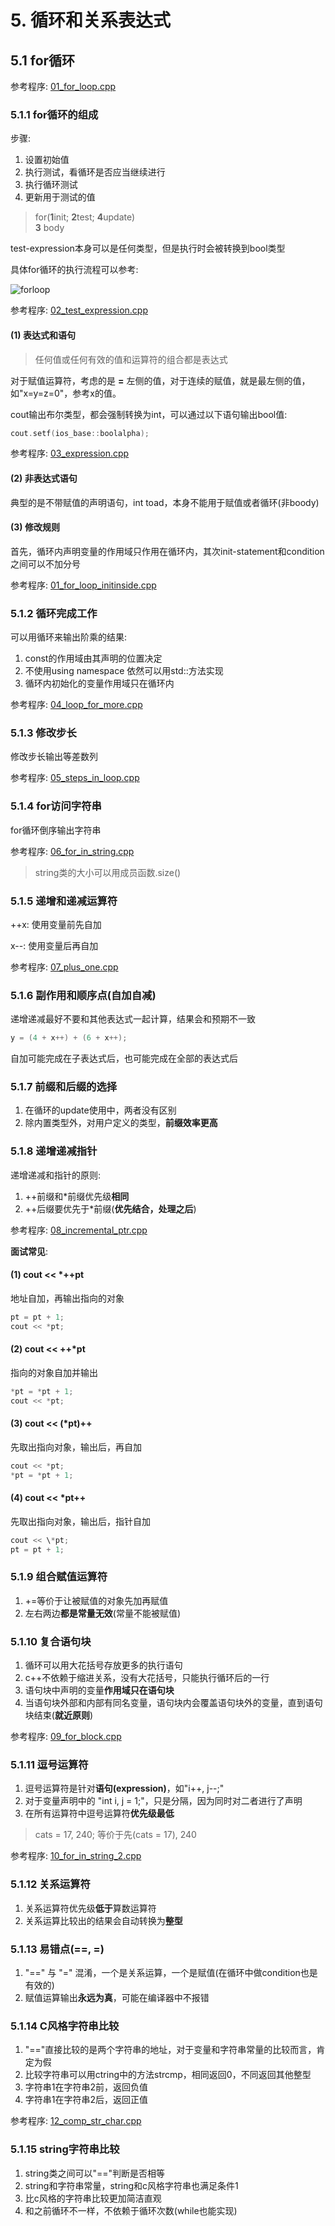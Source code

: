 # 5. 循环和关系表达式

## 5.1 for循环

参考程序: [01_for_loop.cpp](Notes-Codes/charpter_05/01_for_loop.cpp)

### 5.1.1 for循环的组成

步骤:

1. 设置初始值
2. 执行测试，看循环是否应当继续进行
3. 执行循环测试
4. 更新用于测试的值

> for(**1**init; **2**test; **4**update) </br> **3** body

test-expression本身可以是任何类型，但是执行时会被转换到bool类型

具体for循环的执行流程可以参考:

![forloop](https://www.algbly.com/Assets/img/content-image/For%20Loop.png)

参考程序: [02_test_expression.cpp](Notes-Codes/charpter_05/01_test_expression.cpp)

#### (1) 表达式和语句

> 任何值或任何有效的值和运算符的组合都是表达式

对于赋值运算符，考虑的是 **=** 左侧的值，对于连续的赋值，就是最左侧的值，如"x=y=z=0"，参考x的值。

cout输出布尔类型，都会强制转换为int，可以通过以下语句输出bool值:

```c++
cout.setf(ios_base::boolalpha);
```

参考程序: [03_expression.cpp](Notes-Codes/charpter_05/03_expression.cpp)

#### (2) 非表达式语句

典型的是不带赋值的声明语句，int toad，本身不能用于赋值或者循环(非boody)

#### (3) 修改规则

首先，循环内声明变量的作用域只作用在循环内，其次init-statement和condition之间可以不加分号

参考程序: [01_for_loop_initinside.cpp](Notes-Codes/charpter_05/01_for_loop_initinside.cpp)

### 5.1.2 循环完成工作

可以用循环来输出阶乘的结果:

1. const的作用域由其声明的位置决定
2. 不使用using namespace 依然可以用std::方法实现
3. 循环内初始化的变量作用域只在循环内

参考程序: [04_loop_for_more.cpp](Notes-Codes/charpter_05/04_loop_for_more.cpp)

### 5.1.3 修改步长

修改步长输出等差数列

参考程序: [05_steps_in_loop.cpp](Notes-Codes/charpter_05/05_steps_in_loop.cpp)

### 5.1.4 for访问字符串

for循环倒序输出字符串

参考程序: [06_for_in_string.cpp](Notes-Codes/charpter_05/06_for_in_string.cpp)

> string类的大小可以用成员函数.size()

### 5.1.5 递增和递减运算符

++x: 使用变量前先自加

x--: 使用变量后再自加

参考程序: [07_plus_one.cpp](Notes-Codes/charpter_05/07_plus_one.cpp)

### 5.1.6 副作用和顺序点(自加自减)

递增递减最好不要和其他表达式一起计算，结果会和预期不一致

```c++
y = (4 + x++) + (6 + x++);
```

自加可能完成在子表达式后，也可能完成在全部的表达式后

### 5.1.7 前缀和后缀的选择

1. 在循环的update使用中，两者没有区别
2. 除内置类型外，对用户定义的类型，**前缀效率更高**

### 5.1.8 递增递减指针

递增递减和指针的原则:

1. ++前缀和\*前缀优先级**相同**
2. ++后缀要优先于\*前缀(**优先结合，处理之后**)

参考程序: [08_incremental_ptr.cpp](Notes-Codes/charpter_05/08_incremental_ptr.cpp)

**面试常见**:

#### (1) cout << \*++pt

地址自加，再输出指向的对象

```c++
pt = pt + 1;
cout << *pt;
```

#### (2) cout << ++\*pt

指向的对象自加并输出

```c++
*pt = *pt + 1;
cout << *pt;
```

#### (3) cout << (\*pt)++

先取出指向对象，输出后，再自加

```c++
cout << *pt;
*pt = *pt + 1;
```

#### (4) cout << \*pt++

先取出指向对象，输出后，指针自加

```c++
cout << \*pt;
pt = pt + 1;
```

### 5.1.9 组合赋值运算符

1. +=等价于让被赋值的对象先加再赋值
2. 左右两边**都是常量无效**(常量不能被赋值)

### 5.1.10 复合语句块

1. 循环可以用大花括号存放更多的执行语句
2. c++不依赖于缩进关系，没有大花括号，只能执行循环后的一行
3. 语句块中声明的变量**作用域只在语句块**
4. 当语句块外部和内部有同名变量，语句块内会覆盖语句块外的变量，直到语句块结束(**就近原则**)

参考程序: [09_for_block.cpp](Notes-Codes/charpter_05/09_for_block.cpp)

### 5.1.11 逗号运算符

1. 逗号运算符是针对**语句(expression)**，如"i++, j--;"
2. 对于变量声明中的 "int i, j = 1;"，只是分隔，因为同时对二者进行了声明
3. 在所有运算符中逗号运算符**优先级最低**

> cats = 17, 240; 等价于先(cats = 17), 240

参考程序: [10_for_in_string_2.cpp](Notes-Codes/charpter_05/10_for_in_string_2.cpp)

### 5.1.12 关系运算符

1. 关系运算符优先级**低于**算数运算符
2. 关系运算比较出的结果会自动转换为**整型**

### 5.1.13 易错点(==, =)

1. "==" 与 "=" 混淆，一个是关系运算，一个是赋值(在循环中做condition也是有效的)
2. 赋值运算输出**永远为真**，可能在编译器中不报错

### 5.1.14 C风格字符串比较

1. "=="直接比较的是两个字符串的地址，对于变量和字符串常量的比较而言，肯定为假
2. 比较字符串可以用ctring中的方法strcmp，相同返回0，不同返回其他整型
3. 字符串1在字符串2前，返回负值
4. 字符串1在字符串2后，返回正值

参考程序: [12_comp_str_char.cpp](Notes-Codes/charpter_05/12_comp_str_char.cpp)

### 5.1.15 string字符串比较

1. string类之间可以"=="判断是否相等
2. string和字符串常量，string和c风格字符串也满足条件1
3. 比c风格的字符串比较更加简洁直观
4. 和之前循环不一样，不依赖于循环次数(while也能实现)
